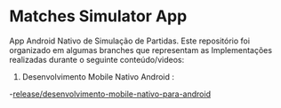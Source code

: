 # Matches Simulator App

App Android Nativo de Simulação de Partidas. Este repositório foi organizado em algumas branches que representam as Implementações realizadas durante o seguinte conteúdo/videos:

1. Desenvolvimento Mobile Nativo Android :

  -[release/desenvolvimento-mobile-nativo-para-android](https://github.com/lGabrielXavier/matches-simulator-app/tree/release/desenvolvimento-mobile-nativo-para-android)

